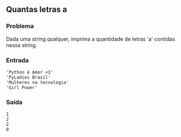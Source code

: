 ## Quantas letras a

### Problema

Dada uma string qualquer, imprima a quantidade de letras 'a' contidas nessa string. 

### Entrada

```
'Python é Amor <3'
'PyLadies Brasil'
'Mulheres na tecnologia'
'Girl Power'
```

### Saída

```
1
2
2
0
```
